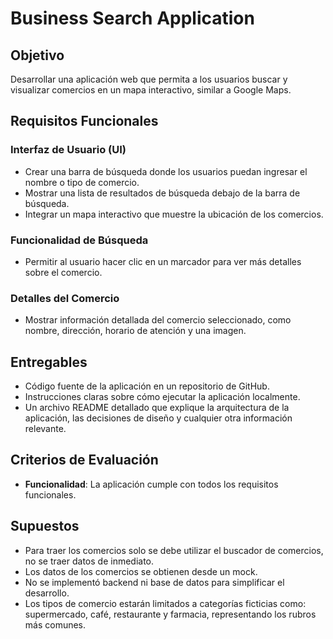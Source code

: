 # Business Search Application

## Objetivo

Desarrollar una aplicación web que permita a los usuarios buscar y visualizar comercios en un mapa interactivo, similar a Google Maps.

## Requisitos Funcionales

### Interfaz de Usuario (UI)

- Crear una barra de búsqueda donde los usuarios puedan ingresar el nombre o tipo de comercio.
- Mostrar una lista de resultados de búsqueda debajo de la barra de búsqueda.
- Integrar un mapa interactivo que muestre la ubicación de los comercios.

### Funcionalidad de Búsqueda

- Permitir al usuario hacer clic en un marcador para ver más detalles sobre el comercio.

### Detalles del Comercio

- Mostrar información detallada del comercio seleccionado, como nombre, dirección, horario de atención y una imagen.

## Entregables

- Código fuente de la aplicación en un repositorio de GitHub.
- Instrucciones claras sobre cómo ejecutar la aplicación localmente.
- Un archivo README detallado que explique la arquitectura de la aplicación, las decisiones de diseño y cualquier otra información relevante.

## Criterios de Evaluación

- **Funcionalidad**: La aplicación cumple con todos los requisitos funcionales.

## Supuestos

- Para traer los comercios solo se debe utilizar el buscador de comercios, no se traer datos de inmediato.
- Los datos de los comercios se obtienen desde un mock.
- No se implementó backend ni base de datos para simplificar el desarrollo.
- Los tipos de comercio estarán limitados a categorías ficticias como: supermercado, café, restaurante y farmacia, representando los rubros más comunes.

